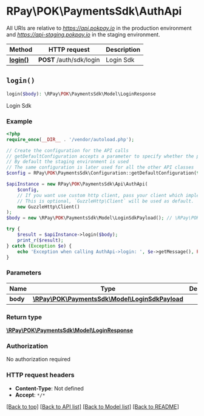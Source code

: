 # RPay\POK\PaymentsSdk\AuthApi

All URIs are relative to *https://api.pokpay.io* in the production environment and *https://api-staging.pokpay.io* in the staging environment.

Method | HTTP request | Description
------------- | ------------- | -------------
[**login()**](AuthApi.md#login) | **POST** /auth/sdk/login | Login Sdk


## `login()`

```php
login($body): \RPay\POK\PaymentsSdk\Model\LoginResponse
```

Login Sdk

### Example

```php
<?php
require_once(__DIR__ . '/vendor/autoload.php');

// Create the configuration for the API calls
// getDefaultConfiguration accepts a parameter to specify whether the production environment is used
// By default the staging environment is used
// The same configuration is later used for all the other API classes
$config = RPay\POK\PaymentsSdk\Configuration::getDefaultConfiguration(true);

$apiInstance = new RPay\POK\PaymentsSdk\Api\AuthApi(
    $config,
    // If you want use custom http client, pass your client which implements `GuzzleHttp\ClientInterface`.
    // This is optional, `GuzzleHttp\Client` will be used as default.
    new GuzzleHttp\Client()
);
$body = new \RPay\POK\PaymentsSdk\Model\LoginSdkPayload(); // \RPay\POK\PaymentsSdk\Model\LoginSdkPayload

try {
    $result = $apiInstance->login($body);
    print_r($result);
} catch (Exception $e) {
    echo 'Exception when calling AuthApi->login: ', $e->getMessage(), PHP_EOL;
}
```

### Parameters

Name | Type | Description  | Notes
------------- | ------------- | ------------- | -------------
 **body** | [**\RPay\POK\PaymentsSdk\Model\LoginSdkPayload**](../Model/LoginSdkPayload.md)|  | [optional]

### Return type

[**\RPay\POK\PaymentsSdk\Model\LoginResponse**](../Model/LoginResponse.md)

### Authorization

No authorization required

### HTTP request headers

- **Content-Type**: Not defined
- **Accept**: `*/*`

[[Back to top]](#) [[Back to API list]](../../README.md#endpoints)
[[Back to Model list]](../../README.md#models)
[[Back to README]](../../README.md)
